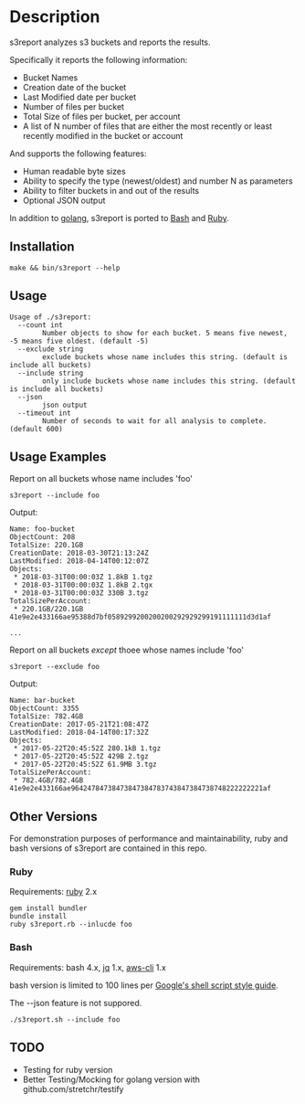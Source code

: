 # Description
s3report analyzes s3 buckets and reports the results.

Specifically it reports the following information:

* Bucket Names
* Creation date of the bucket
* Last Modified date per bucket
* Number of files per bucket
* Total Size of files per bucket, per account
* A list of N number of files that are either the most recently or least recently modified in the bucket or account

And supports the following features:

* Human readable byte sizes
* Ability to specify the type (newest/oldest) and number N as parameters
* Ability to filter buckets in and out of the results
* Optional JSON output

In addition to [golang](main.go), s3report is ported to [Bash](bin/s3report.sh) and [Ruby](bin/s3report.rb).

## Installation
```
make && bin/s3report --help
```
## Usage

```
Usage of ./s3report:
  --count int
    	Number objects to show for each bucket. 5 means five newest, -5 means five oldest. (default -5)
  --exclude string
    	exclude buckets whose name includes this string. (default is include all buckets)
  --include string
    	only include buckets whose name includes this string. (default is include all buckets)
  --json
    	json output
  --timeout int
    	Number of seconds to wait for all analysis to complete. (default 600)

```

## Usage Examples

Report on all buckets whose name includes 'foo'

```
s3report --include foo 
```
Output:
```
Name: foo-bucket
ObjectCount: 208
TotalSize: 220.1GB
CreationDate: 2018-03-30T21:13:24Z
LastModified: 2018-04-14T00:12:07Z
Objects:
 * 2018-03-31T00:00:03Z 1.8kB 1.tgz
 * 2018-03-31T00:00:03Z 1.8kB 2.tgx
 * 2018-03-31T00:00:03Z 330B 3.tgz
TotalSizePerAccount:
 * 220.1GB/220.1GB 41e9e2e433166ae95388d7bf0589299200200200292929299191111111d3d1af

...
```

Report on all buckets *except* thoee whose names include 'foo'

```
s3report --exclude foo 
```
Output:
```
Name: bar-bucket
ObjectCount: 3355
TotalSize: 782.4GB
CreationDate: 2017-05-21T21:08:47Z
LastModified: 2018-04-14T00:17:32Z
Objects:
 * 2017-05-22T20:45:52Z 280.1kB 1.tgz
 * 2017-05-22T20:45:52Z 429B 2.tgz
 * 2017-05-22T20:45:52Z 61.9MB 3.tgz
TotalSizePerAccount:
 * 782.4GB/782.4GB 41e9e2e433166ae96424784738473847384783743847384738748222222221af
```

## Other Versions
For demonstration purposes of performance and maintainability, ruby and bash versions of s3report are contained in this repo.  

### Ruby
Requirements: [ruby](https://www.ruby-lang.org/en/documentation/installation/) 2.x
```
gem install bundler 
bundle install
ruby s3report.rb --inlucde foo
```
### Bash
Requirements: bash 4.x, [jq](https://stedolan.github.io/jq/download/) 1.x, [aws-cli](https://aws.amazon.com/cli/) 1.x

bash version is limited to 100 lines per [Google's shell script style guide](https://google.github.io/styleguide/shell.xml).  

The --json feature is not suppored.
```
./s3report.sh --include foo 
```

## TODO
* Testing for ruby version
* Better Testing/Mocking for golang version with github.com/stretchr/testify
